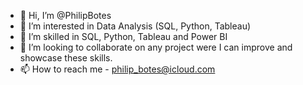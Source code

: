- 👋 Hi, I’m @PhilipBotes
- 👀 I’m interested in Data Analysis (SQL, Python, Tableau)
- 🌱 I’m skilled in SQL, Python, Tableau and Power BI 
- 💞️ I’m looking to collaborate on any project were I can improve and showcase these skills.
- 📫 How to reach me - philip_botes@icloud.com

<!---
PhilipBotes/PhilipBotes is a ✨ special ✨ repository because its `README.md` (this file) appears on your GitHub profile.
You can click the Preview link to take a look at your changes.
--->
